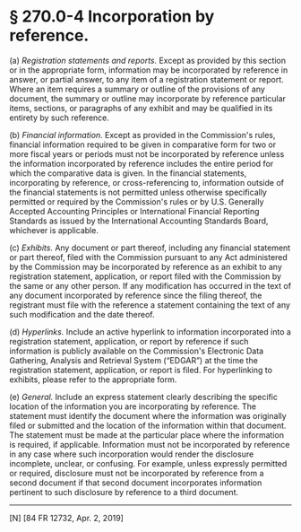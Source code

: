# § 270.0-4   Incorporation by reference.

(a) *Registration statements and reports.* Except as provided by this section or in the appropriate form, information may be incorporated by reference in answer, or partial answer, to any item of a registration statement or report. Where an item requires a summary or outline of the provisions of any document, the summary or outline may incorporate by reference particular items, sections, or paragraphs of any exhibit and may be qualified in its entirety by such reference.


(b) *Financial information.* Except as provided in the Commission's rules, financial information required to be given in comparative form for two or more fiscal years or periods must not be incorporated by reference unless the information incorporated by reference includes the entire period for which the comparative data is given. In the financial statements, incorporating by reference, or cross-referencing to, information outside of the financial statements is not permitted unless otherwise specifically permitted or required by the Commission's rules or by U.S. Generally Accepted Accounting Principles or International Financial Reporting Standards as issued by the International Accounting Standards Board, whichever is applicable.


(c) *Exhibits.* Any document or part thereof, including any financial statement or part thereof, filed with the Commission pursuant to any Act administered by the Commission may be incorporated by reference as an exhibit to any registration statement, application, or report filed with the Commission by the same or any other person. If any modification has occurred in the text of any document incorporated by reference since the filing thereof, the registrant must file with the reference a statement containing the text of any such modification and the date thereof.


(d) *Hyperlinks.* Include an active hyperlink to information incorporated into a registration statement, application, or report by reference if such information is publicly available on the Commission's Electronic Data Gathering, Analysis and Retrieval System (“EDGAR”) at the time the registration statement, application, or report is filed. For hyperlinking to exhibits, please refer to the appropriate form.


(e) *General.* Include an express statement clearly describing the specific location of the information you are incorporating by reference. The statement must identify the document where the information was originally filed or submitted and the location of the information within that document. The statement must be made at the particular place where the information is required, if applicable. Information must not be incorporated by reference in any case where such incorporation would render the disclosure incomplete, unclear, or confusing. For example, unless expressly permitted or required, disclosure must not be incorporated by reference from a second document if that second document incorporates information pertinent to such disclosure by reference to a third document.



---

[N] [84 FR 12732, Apr. 2, 2019]




